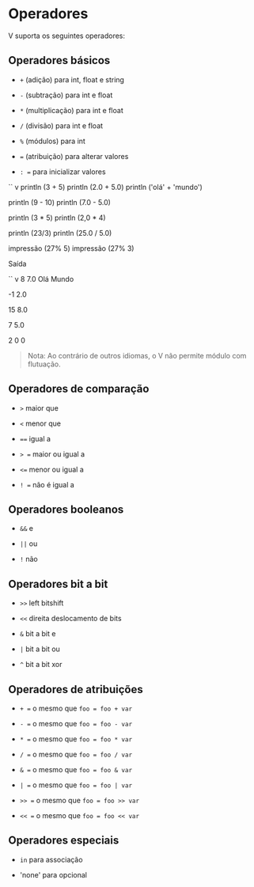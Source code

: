 # Operadores

V suporta os seguintes operadores:

## Operadores básicos

- `+` (adição) para int, float e string

- `-` (subtração) para int e float

- `*` (multiplicação) para int e float

- `/` (divisão) para int e float

- `%` (módulos) para int

- `=` (atribuição) para alterar valores

- `: =` para inicializar valores

`` v
println (3 + 5)
println (2.0 + 5.0)
println ('olá' + 'mundo')

println (9 - 10)
println (7.0 - 5.0)

println (3 * 5)
println (2,0 * 4)

println (23/3)
println (25.0 / 5.0)

impressão (27% 5)
impressão (27% 3)
`` ``

Saída

`` v
8
7.0
Olá Mundo

-1
2.0

15
8.0

7
5.0

2
0 0
`` ``

> Nota: Ao contrário de outros idiomas, o V não permite módulo com flutuação.

## Operadores de comparação

- `>` maior que

- `<` menor que

- `==` igual a

- `> =` maior ou igual a

- `<=` menor ou igual a

- `! =` não é igual a

## Operadores booleanos

- `&&` e

- `||` ou

- `!` não

## Operadores bit a bit

- `>>` left bitshift

- `<<` direita deslocamento de bits

- `&` bit a bit e

- `|` bit a bit ou

- `^` bit a bit xor

## Operadores de atribuições

- `+ =` o mesmo que `foo = foo + var`

- `- =` o mesmo que `foo = foo - var`

- `* =` o mesmo que `foo = foo * var`

- `/ =` o mesmo que `foo = foo / var`

- `& =` o mesmo que `foo = foo & var`

- `| =` o mesmo que `foo = foo | var`

- `>> =` o mesmo que `foo = foo >> var`

- `<< =` o mesmo que `foo = foo << var`

## Operadores especiais

- `in` para associação

- 'none' para opcional
